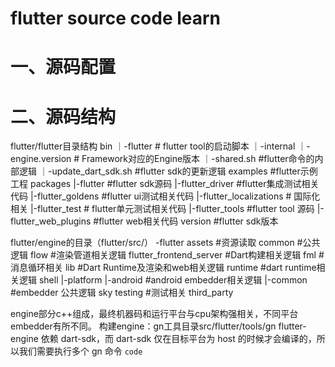 # flutter source code learn

# 一、源码配置

# 二、源码结构
flutter/flutter目录结构
bin
  ｜-flutter # flutter tool的启动脚本
  ｜-internal
    ｜-engine.version # Framework对应的Engine版本
    ｜-shared.sh #flutter命令的内部逻辑
    ｜-update_dart_sdk.sh #flutter sdk的更新逻辑
examples #flutter示例工程
packages
  |-flutter #flutter sdk源码
  |-flutter_driver #flutter集成测试相关代码
  |-flutter_goldens #flutter ui测试相关代码
  |-flutter_localizations # 国际化相关
  |-flutter_test # flutter单元测试相关代码
  |-flutter_tools #flutter tool 源码
  |-flutter_web_plugins #flutter web相关代码
version #flutter sdk版本

flutter/engine的目录（flutter/src/）
-flutter
assets #资源读取
common #公共逻辑
flow #渲染管道相关逻辑
flutter_frontend_server #Dart构建相关逻辑
fml #消息循环相关
lib #Dart Runtime及渲染和web相关逻辑
runtime #dart runtime相关逻辑
shell
  |-platform
    |-android #android embedder相关逻辑
    |-common #embedder 公共逻辑
sky
testing #测试相关
third_party

engine部分c++组成，最终机器码和运行平台与cpu架构强相关，不同平台embedder有所不同。
构建engine：gn工具目录src/flutter/tools/gn
flutter-engine 依赖 dart-sdk，而 dart-sdk 仅在目标平台为 host 的时候才会编译的，所以我们需要执行多个 gn 命令
<code>code</code>



